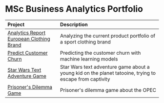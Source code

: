 # MSc Business Analytics Portfolio
 

| Project     | Description |
| :---        |    :----    |
| [Analytics Report European Clothing Brand](https://github.com/markboenigk/Msc_Business_Analytics_Portfolio/blob/main/Analytics_Report_European_Clothing_brand.ipynb) | Analyzing the current product portfolio of a sport clothing brand  |
| [Predict Customer Churn ](https://github.com/markboenigk/Msc_Business_Analytics_Portfolio/blob/main/Predict_Customer_Churn.ipynb) | Predicting the customer churn with machine learning models |
| [Star Wars Text Adventure Game ](https://github.com/markboenigk/Msc_Business_Analytics_Portfolio/blob/main/Predict_Customer_Churn.ipynb) | Star Wars text adventure game about a young kid on the planet tatooine, trying to escape from captivity  |
| [Prisoner's Dilemma Game ](https://github.com/markboenigk/Msc_Business_Analytics_Portfolio/blob/main/Game_Prisoners_Dilemma.ipynb) | Prisoner's dilemma game about the OPEC |
